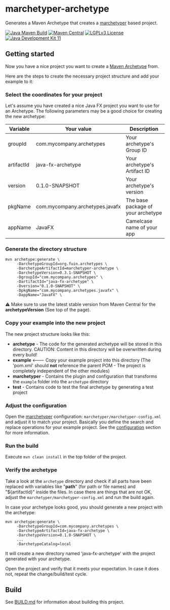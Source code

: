 # marchetyper-archetype
Generates a Maven Archetype that creates a [marchetyper](https://github.com/fuinorg/marchetyper) based project.

[![Java Maven Build](https://github.com/fuinorg/marchetyper-archetype/actions/workflows/maven.yml/badge.svg)](https://github.com/fuinorg/marchetyper-archetype/actions/workflows/maven.yml)
[![Maven Central](https://maven-badges.herokuapp.com/maven-central/org.fuin.archetypes/marchetyper-archetype/badge.svg)](https://maven-badges.herokuapp.com/maven-central/org.fuin.archetypes/marchetyper-archetype/)
[![LGPLv3 License](http://img.shields.io/badge/license-LGPLv3-blue.svg)](https://www.gnu.org/licenses/lgpl.html)
[![Java Development Kit 11](https://img.shields.io/badge/JDK-11-green.svg)](https://openjdk.java.net/projects/jdk/11/)

## Getting started
Now you have a nice project you want to create a [Maven Archetype](https://maven.apache.org/guides/introduction/introduction-to-archetypes.html) from.

Here are the steps to create the necessary project structure and add your example to it:

### Select the coordinates for your project
Let's assume you have created a nice Java FX project you want to use for an Archetype.
The following parameters may be a good choice for creating the new archetype:

| Variable     | Your value                      | Description                        |
|--------------|---------------------------------|------------------------------------|
| groupId      | com.mycompany.archetypes        | Your archetype's Group ID          |
| artifactId   | java-fx-archetype               | Your archetype's Artifact ID       |
| version      | 0.1.0-SNAPSHOT                  | Your archetype's version           |
| pkgName      | com.mycompany.archetypes.javafx | The base package of your archetype |
| appName      | JavaFX                          | Camelcase name of your app         |


### Generate the directory structure
```
mvn archetype:generate \
     -DarchetypeGroupId=org.fuin.archetypes \
     -DarchetypeArtifactId=marchetyper-archetype \
     -DarchetypeVersion=0.3.1-SNAPSHOT \
     -DgroupId="com.mycompany.archetypes" \
     -DartifactId="java-fx-archetype" \
     -Dversion="0.1.0-SNAPSHOT" \
     -DpkgName="com.mycompany.archetypes.javafx" \
     -DappName="JavaFX" \
```
:warning: Make sure to use the latest stable version from Maven Central for the **archetypeVersion** (See top of the page).

### Copy your example into the new project
The new project structure looks like this:

- **archetype** - The code for the generated archetype will be stored in this directory. CAUTION: Content in this directory will be overwritten during every build!
- **example** <--- Copy your example project into this directory (The 'pom.xml' should **not** reference the parent POM - The project is completely independent of the other modules)
- **marchetyper** - Contains the plugin and configuration that transforms the `example` folder into the `archetype` directory
- **test** - Contains code to test the final archetype by generating a test project

### Adjust the configuration
Open the [marchetyper](https://github.com/fuinorg/marchetyper) configuration: `marchetyper/marchetyper-config.xml` and adjust it to match your project.
Basically you define the search and replace operations for your example project.
See the [configuration](https://github.com/fuinorg/marchetyper#configuration) section for more information.

### Run the build
Execute `mvn clean install` in the top folder of the project.

### Verify the archetype
Take a look at the `archetype` directory and check if all parts have been replaced with variables like "__path__" (for path or file names) and "${artifactId}" inside the files. In case there are things that are not OK, adjust the `marchetyper/marchetyper-config.xml` and run the build again.

In case your archetype looks good, you should generate a new project with the archetype:

```
mvn archetype:generate \
     -DarchetypeGroupId=com.mycompany.archetypes \
     -DarchetypeArtifactId=java-fx-archetype \
     -DarchetypeVersion=0.1.0-SNAPSHOT \
     ...
     -DarchetypeCatalog=local
```
It will create a new directory named 'java-fx-archetype' with the project generated with your archetype.

Open the project and verify that it meets your expectation. In case it does not, repeat the change/build/test cycle.


## Build
See [BUILD.md](BUILD.md) for information about building this project.

